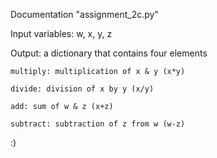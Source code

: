 Documentation "assignment_2c.py"

Input variables:
w, x, y, z

Output:
a dictionary that contains four elements
	
	multiply: multiplication of x & y (x*y)
	
	divide: division of x by y (x/y)
	
	add: sum of w & z (x+z)
	
	subtract: subtraction of z from w (w-z)

:)
